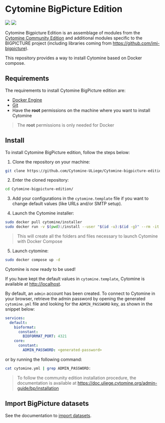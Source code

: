 # Cytomine BigPicture Edition

[![](https://img.shields.io/github/v/release/Cytomine-ULiege/Cytomine-bigpicture-edition)](https://github.com/Cytomine-ULiege/Cytomine-bigpicture-edition)
[![](https://img.shields.io/docker/pulls/cytomine/installer)](https://hub.docker.com/r/cytomine/installer/)

Cytomine Bigpicture Edition is an assemblage of modules from the [Cytomine Community Edition](https://github.com/cytomine/Cytomine-community-edition) and additional modules specific to the BIGPICTURE project (including libraries coming from <https://github.com/imi-bigpicture>).

This repository provides a way to install Cytomine based on Docker compose.

## Requirements

The requirements to install Cytomine BigPicture edition are:

* [Docker Engine](https://docs.docker.com/engine/install/)
* [Git](https://git-scm.com/)
* Have the **root** permissions on the machine where you want to install Cytomine

> The **root** permissions is only needed for Docker

## Install

To install Cytomine BigPicture edition, follow the steps below:

1. Clone the repository on your machine:
```bash
git clone https://github.com/Cytomine-ULiege/Cytomine-bigpicture-edition.git
```

2. Enter the cloned repository:
```bash
cd Cytomine-bigpicture-edition/
```

3. Add your configurations in the `cytomine.template` file if you want to change default values (like URLs and/or SMTP setup).

4. Launch the Cytomine installer:
```bash
sudo docker pull cytomine/installer
sudo docker run -v $(pwd):/install --user "$(id -u):$(id -g)" --rm -it cytomine/installer:latest deploy -s /install
```
> This will create all the folders and files necessary to launch Cytomine with Docker Compose

5. Launch cytomine:
```bash
sudo docker compose up -d
```

Cytomine is now ready to be used!

If you have kept the default values in `cytomine.template`, Cytomine is available at <http://localhost>.

By default, an `admin` account has been created. To connect to Cytomine in your browser, retrieve the admin password by opening the generated `cytomine.yml` file and looking for the `ADMIN_PASSWORD` key, as shown in the snippet below:

```yaml
services:
  default:
    bioformat:
      constant:
        BIOFORMAT_PORT: 4321
    core:
      constant:
        ADMIN_PASSWORD: <generated-password>
```

or by running the following command:

```bash
cat cytomine.yml | grep ADMIN_PASSWORD:
```

> To follow the community edition installation procedure, the documentation is available at <https://doc.uliege.cytomine.org/admin-guide/bp/installation>

## Import BigPicture datasets

See the documentation to [import datasets](https://doc.uliege.cytomine.org/admin-guide/bp/feature#light-import).
